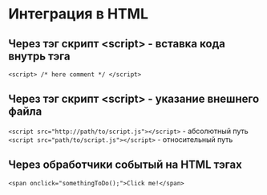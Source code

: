 # Интеграция в HTML   
   
## Через тэг скрипт \<script> - вставка кода внутрь тэга   
`<script> /* here comment */ </script>`   
   
## Через тэг скрипт \<script> - указание внешнего файла   
`<script src="http://path/to/script.js"></script>` - абсолютный путь   
`<script src="path/to/script.js"></script>` - относительный путь   
   
## Через обработчики событый на HTML тэгах   
`<span onclick="somethingToDo();">Click me!</span>`   
